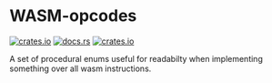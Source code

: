 # WASM-opcodes
[![crates.io](https://img.shields.io/crates/v/wasm-opcodes.svg)](https://crates.io/crates/wasm-opcodes)
[![docs.rs](https://img.shields.io/docsrs/wasm-opcodes)](https://docs.rs/wasm-opcodes/latest/wasm_opcodes/)
[![crates.io](https://img.shields.io/crates/l/wasm-opcodes.svg)](https://github.com/LucentFlux/wasm-opcodes/blob/main/LICENSE)

A set of procedural enums useful for readabilty when implementing something over all wasm instructions.
